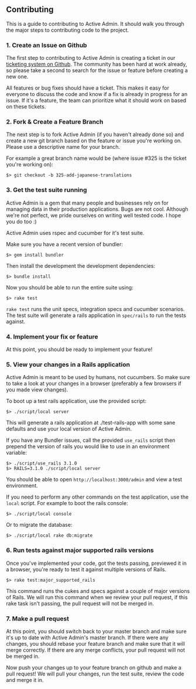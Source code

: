 ## Contributing

This is a guide to contributing to Active Admin. It should walk you through the
major steps to contributing code to the project.

### 1. Create an Issue on Github

The first step to contributing to Active Admin is creating a ticket in our
[ticketing system on Github](https://github.com/gregbell/active_admin/issues).
The community has been hard at work already, so please take a second to search
for the issue or feature before creating a new one.

All features or bug fixes should have a ticket. This makes it easy for everyone
to discuss the code and know if a fix is already in progress for an issue. If
it's a feature, the team can prioritize what it should work on based on these
tickets.


### 2. Fork & Create a Feature Branch

The next step is to fork Active Admin (if you haven't already done so) and
create a new git branch based on the feature or issue you're working on. Please
use a descriptive name for your branch.

For example a great branch name would be (where issue #325 is the ticket you're
working on):

    $> git checkout -b 325-add-japanese-translations


### 3. Get the test suite running

Active Admin is a gem that many people and businesses rely on for managing data 
in their production applications. Bugs are not cool. Although we're not perfect,
we pride ourselves on writing well tested code. I hope you do too :)

Active Admin uses rspec and cucumber for it's test suite.

Make sure you have a recent version of bundler:

    $> gem install bundler

Then install the development the development dependencies:

    $> bundle install

Now you should be able to run the entire suite using:

    $> rake test

`rake test` runs the unit specs, integration specs and cucumber scenarios. The
test suite will generate a rails application in `spec/rails` to run the tests
against.


### 4. Implement your fix or feature

At this point, you should be ready to implement your feature!


### 5. View your changes in a Rails application

Active Admin is meant to be used by humans, not cucumbers. So make sure to take
a look at your changes in a browser (preferably a few browsers if you made view
changes).

To boot up a test rails application, use the provided script:

    $> ./script/local server

This will generate a rails application at ./test-rails-app with some sane
defaults and use your local version of Active Admin.

If you have any Bundler issues, call the provided `use_rails` script then prepend
the version of rails you would like to use in an environment variable:

    $> ./script/use_rails 3.1.0
    $> RAILS=3.1.0 ./script/local server

You should be able to open `http://localhost:3000/admin` and view a test
environment.

If you need to perform any other commands on the test application, use the
`local` script. For example to boot the rails console:

    $> ./script/local console

Or to migrate the database:

    $> ./script/local rake db:migrate


### 6. Run tests against major supported rails versions

Once you've implemented your code, got the tests passing, previewed it in a
browser, you're ready to test it against multiple versions of Rails.

    $> rake test:major_supported_rails

This command runs the cukes and specs against a couple of major versions of
Rails.  We will run this command when we review your pull request, if this 
rake task isn't passing, the pull request will not be merged in.


### 7. Make a pull request

At this point, you should switch back to your master branch and make sure it's
up to date with Active Admin's master branch. If there were any changes, you
should rebase your feature branch and make sure that it will merge correctly. If
there are any merge conflicts, your pull request will not be merged in.

Now push your changes up to your feature branch on github and make a pull request!
We will pull your changes, run the test suite, review the code and merge it in.
